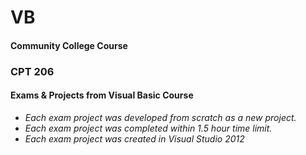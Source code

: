 # VB

<h4>Community College Course</h4>
<h3>CPT 206</h3>
<h4>Exams & Projects from Visual Basic Course</h4>
  <ul>
    <li><i> Each exam project was developed from scratch as a new project.</i></li>
    <li><i> Each exam project was completed within 1.5 hour time limit.</i></li>
    <li><i> Each exam project was created in Visual Studio 2012 </i></li>
  </ul>
  
